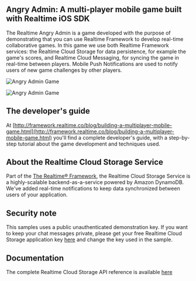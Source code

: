 ## Angry Admin: A multi-player mobile game built with Realtime iOS SDK
The Realtime Angry Admin is a game developed with the purpose of demonstrating that you can use Realtime Framework to develop real-time collaborative games.
In this game we use both Realtime Framework services: the Realtime Cloud Storage for data persistence, for example the game's scores, and Realtime Cloud Messaging, for syncing the game in real-time between players. Mobile Push Notifications are used to notify users of new game challenges by other players.

![Angry Admin Game](http://framework.realtime.co/blog/img/angryadmin/screen1.png)

![Angry Admin Game](http://framework.realtime.co/blog/img/angryadmin/screen3.png)

## The developer's guide
At [http://framework.realtime.co/blog/building-a-multiplayer-mobile-game.html](http://framework.realtime.co/blog/building-a-multiplayer-mobile-game.html) you'll find a complete developer's guide, with a step-by-step tutorial about the game development and techniques used.

## About the Realtime Cloud Storage Service
Part of the [The Realtime® Framework](http://framework.realtime.co), the Realtime Cloud Storage Service is a highly-scalable backend-as-a-service powered by Amazon DynamoDB. We've added real-time notifications to keep data synchronized between users of your application.

## Security note
This samples uses a public unauthenticated demonstration key. If you want to keep your chat messages private, please get your free Realtime Cloud Storage application key [here](https://accounts.realtime.co/signup/) and change the key used in the sample. 
 
## Documentation
The complete Realtime Cloud Storage API reference is available [here](http://framework.realtime.co/storage/#documentation)